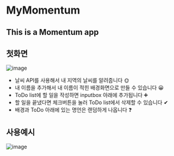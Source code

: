 # MyMomentum
## This is a Momentum app

## 첫화면
![image](https://user-images.githubusercontent.com/43459698/144721221-fcaf0526-c3e7-4817-a3f8-b81435e118e1.png)

- 날씨 API를 사용해서 내 지역의 날씨를 알려줍니다 🌞 
- 내 이름을 추가해서 내 이름이 적힌 배경화면으로 만들 수 있습니다 😀
- ToDo list에 할 일을 작성하면 inputbox 아래에 추가됩니다 ➕
- 할 일을 끝냈다면 체크버튼을 눌러 ToDo list에서 삭제할 수 있습니다 ✔
- 배경과 ToDo 아래에 있는 명언은 랜덤하게 나옵니다 ❓


## 사용예시
![image](https://user-images.githubusercontent.com/43459698/144721182-efbd1690-c8ae-4523-98ba-012f03658a0b.png)
